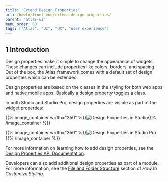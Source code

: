 ```yaml
---
title: "Extend Design Properties"
url: /howto/front-end/extend-design-properties/
parent: "atlas-ui"
menu_order: 60
tags: ["Atlas", "UI", "UX", "user experience"]
---
```


## 1 Introduction

Design properties make it simple to change the appearance of widgets. These changes can include properties like colors, borders, and spacing. Out of the box, the Atlas framework comes with a default set of design properties which can be extended.

Design properties are based on the classes in the styling for both web apps and native mobile apps. Basically a design property toggles a class.

In both Studio and Studio Pro, design properties are visible as part of the widget properties:

{{% image_container width="350" %}}![Design Properties in Studio](attachments/extend-design-properties/studio-design-properties.png){{% /image_container %}}

{{% image_container width="350" %}}![Design Properties in Studio Pro](attachments/extend-design-properties/studio-pro-design-properties.png){{% /image_container %}}

For more information on learning how to add design properties, see the [Design Properties API Documentation](/apidocs-mxsdk/apidocs/design-properties).

Developers can also add additional design properties as part of a module. For more information, see the [File and Folder Structure](customize-styling-new#file-and-folder) section of *How to Customize Styling*.
